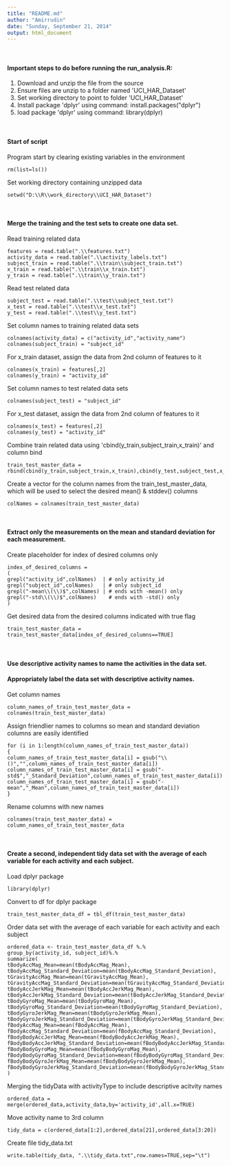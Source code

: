 ```yaml
---
title: "README.md"
author: "Amirrudin"
date: "Sunday, September 21, 2014"
output: html_document
---
```


<br /><h4>Important steps to do before running the run_analysis.R:</h4>

1. Download and unzip the file from the source
2. Ensure files are unzip to a folder named 'UCI_HAR_Dataset' 
3. Set working directory to point to folder 'UCI_HAR_Dataset'
4. Install package 'dplyr' using command: install.packages("dplyr") 
5. load package 'dplyr' using command: library(dplyr)

<br /><h4>Start of script</h4>

Program start by clearing existing variables in the environment

```{r}
rm(list=ls())
```

Set working directory containing unzipped data

```{r}
setwd("D:\\R\\work_directory\\UCI_HAR_Dataset")
```


<br /><h4>Merge the training and the test sets to create one data set.</h4>

Read training related data 

```{r}
features = read.table(".\\features.txt")
activity_data = read.table(".\\activity_labels.txt")
subject_train = read.table(".\\train\\subject_train.txt")
x_train = read.table(".\\train\\x_train.txt")
y_train = read.table(".\\train\\y_train.txt")
```

Read test related data 

```{r}
subject_test = read.table(".\\test\\subject_test.txt")
x_test = read.table(".\\test\\x_test.txt")
y_test = read.table(".\\test\\y_test.txt")
```

Set column names to training related data sets 

```{r}
colnames(activity_data) = c("activity_id","activity_name")
colnames(subject_train) = "subject_id"
```

For x_train dataset, assign the data from 2nd column of features to it

```{r}
colnames(x_train) = features[,2]
colnames(y_train) = "activity_id"
```

Set column names to test related data sets

```{r}
colnames(subject_test) = "subject_id"
```

For x_test dataset, assign the data from 2nd column of features to it

```{r}
colnames(x_test) = features[,2]
colnames(y_test) = "activity_id"
```

Combine train related data using 'cbind(y_train,subject_train,x_train)' and column bind

```{r}
train_test_master_data = rbind(cbind(y_train,subject_train,x_train),cbind(y_test,subject_test,x_test))
```

Create a vector for the column names from the train_test_master_data, which will be used to select the desired mean() & stddev() columns

```{r}
colNames = colnames(train_test_master_data)
```

<br /><h4>Extract only the measurements on the mean and standard deviation for each measurement.</h4>

Create placeholder for index of desired columns only

```{r}
index_of_desired_columns = 
(
grepl("activity_id",colNames)  | # only activity_id
grepl("subject_id",colNames)   | # only subject_id
grepl("-mean\\(\\)$",colNames) | # ends with -mean() only
grepl("-std\\(\\)$",colNames)    # ends with -std() only
)
```

Get desired data from the desired columns indicated with true flag

```{r}
train_test_master_data = train_test_master_data[index_of_desired_columns==TRUE]
```

<br />
<h4>Use descriptive activity names to name the activities in the data set.</h4>
<h4>Appropriately label the data set with descriptive activity names.</h4>

Get column names

```{r}
column_names_of_train_test_master_data = colnames(train_test_master_data)
```

Assign friendlier names to columns so mean and standard deviation columns are easily identified

```{r}
for (i in 1:length(column_names_of_train_test_master_data))
{
column_names_of_train_test_master_data[i] = gsub("\\()","",column_names_of_train_test_master_data[i])
column_names_of_train_test_master_data[i] = gsub("-std$","_Standard_Deviation",column_names_of_train_test_master_data[i])
column_names_of_train_test_master_data[i] = gsub("-mean","_Mean",column_names_of_train_test_master_data[i])
}
```

Rename columns with new names

```{r}
colnames(train_test_master_data) = column_names_of_train_test_master_data
```

<br /><h4>Create a second, independent tidy data set with the average of each variable for each activity and each subject.</h4>

Load dplyr package

```{r}
library(dplyr)
```

Convert to df for dplyr package 

```{r}
train_test_master_data_df = tbl_df(train_test_master_data)
```

Order data set with the average of each variable for each activity and each subject 

```{r}
ordered_data <- train_test_master_data_df %.% 
group_by(activity_id, subject_id)%.%	
summarize(
tBodyAccMag_Mean=mean(tBodyAccMag_Mean),
tBodyAccMag_Standard_Deviation=mean(tBodyAccMag_Standard_Deviation),
tGravityAccMag_Mean=mean(tGravityAccMag_Mean),
tGravityAccMag_Standard_Deviation=mean(tGravityAccMag_Standard_Deviation),
tBodyAccJerkMag_Mean=mean(tBodyAccJerkMag_Mean),
tBodyAccJerkMag_Standard_Deviation=mean(tBodyAccJerkMag_Standard_Deviation),
tBodyGyroMag_Mean=mean(tBodyGyroMag_Mean),
tBodyGyroMag_Standard_Deviation=mean(tBodyGyroMag_Standard_Deviation),
tBodyGyroJerkMag_Mean=mean(tBodyGyroJerkMag_Mean),
tBodyGyroJerkMag_Standard_Deviation=mean(tBodyGyroJerkMag_Standard_Deviation),
fBodyAccMag_Mean=mean(fBodyAccMag_Mean),
fBodyAccMag_Standard_Deviation=mean(fBodyAccMag_Standard_Deviation),
fBodyBodyAccJerkMag_Mean=mean(fBodyBodyAccJerkMag_Mean),
fBodyBodyAccJerkMag_Standard_Deviation=mean(fBodyBodyAccJerkMag_Standard_Deviation),
fBodyBodyGyroMag_Mean=mean(fBodyBodyGyroMag_Mean),
fBodyBodyGyroMag_Standard_Deviation=mean(fBodyBodyGyroMag_Standard_Deviation),
fBodyBodyGyroJerkMag_Mean=mean(fBodyBodyGyroJerkMag_Mean),
fBodyBodyGyroJerkMag_Standard_Deviation=mean(fBodyBodyGyroJerkMag_Standard_Deviation)
)		
```

Merging the tidyData with activityType to include descriptive acitvity names

```{r}
ordered_data = merge(ordered_data,activity_data,by='activity_id',all.x=TRUE)
```

Move activity name to 3rd column

```{r}
tidy_data = c(ordered_data[1:2],ordered_data[21],ordered_data[3:20])
```

Create file tidy_data.txt

```{r}
write.table(tidy_data, ".\\tidy_data.txt",row.names=TRUE,sep="\t")
```

